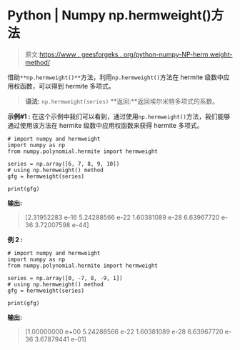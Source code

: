 # Python | Numpy np.hermweight()方法

> 原文:[https://www . geesforgeks . org/python-numpy-NP-herm weight-method/](https://www.geeksforgeeks.org/python-numpy-np-hermweight-method/)

借助`**np.hermweight()**`方法，利用`np.hermweight()`方法在 hermite 级数中应用权函数，可以得到 hermite 多项式。

> **语法:** `np.hermweight(series)`
> **返回:**返回埃尔米特多项式的系数。

**示例#1 :**
在这个示例中我们可以看到，通过使用`np.hermweight()`方法，我们能够通过使用该方法在 hermite 级数中应用权函数来获得 hermite 多项式。

```
# import numpy and hermweight
import numpy as np
from numpy.polynomial.hermite import hermweight

series = np.array([6, 7, 8, 9, 10])
# using np.hermweight() method
gfg = hermweight(series)

print(gfg)
```

**输出:**

> [2.31952283 e-16 5.24288566 e-22 1.60381089 e-28 6.63967720 e-36
> 3.72007598 e-44]

**例 2 :**

```
# import numpy and hermweight
import numpy as np
from numpy.polynomial.hermite import hermweight

series = np.array([0, -7, 8, -9, 1])
# using np.hermweight() method
gfg = hermweight(series)

print(gfg)
```

**输出:**

> [1.00000000 e+00 5.24288566 e-22 1.60381089 e-28 6.63967720 e-36
> 3.67879441 e-01]